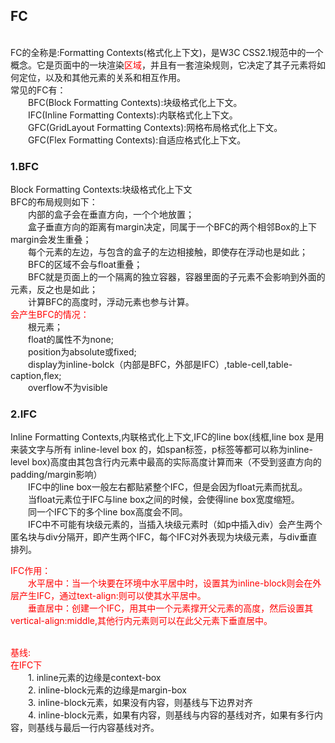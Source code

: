 ## FC
&emsp;&emsp;<br>
FC的全称是:Formatting Contexts(格式化上下文)，是W3C CSS2.1规范中的一个概念。它是页面中的一块渲染<font color='red'>区域</font>，并且有一套渲染规则，它决定了其子元素将如何定位，以及和其他元素的关系和相互作用。<br>
常见的FC有：<br>
&emsp;&emsp;BFC(Block Formatting Contexts):块级格式化上下文。<br>
&emsp;&emsp;IFC(Inline Formatting Contexts):内联格式化上下文。<br>
&emsp;&emsp;GFC(GridLayout Formatting Contexts):网格布局格式化上下文。<br>
&emsp;&emsp;GFC(Flex Formatting Contexts):自适应格式化上下文。<br>

### 1.BFC
Block Formatting Contexts:块级格式化上下文<br>
BFC的布局规则如下：<br>
&emsp;&emsp;内部的盒子会在垂直方向，一个个地放置；<br>
&emsp;&emsp;盒子垂直方向的距离有margin决定，同属于一个BFC的两个相邻Box的上下margin会发生重叠；<br>
&emsp;&emsp;每个元素的左边，与包含的盒子的左边相接触，即使存在浮动也是如此；<br>
&emsp;&emsp;BFC的区域不会与float重叠；<br>
&emsp;&emsp;BFC就是页面上的一个隔离的独立容器，容器里面的子元素不会影响到外面的元素，反之也是如此；<br>
&emsp;&emsp;计算BFC的高度时，浮动元素也参与计算。<br>
<font color='red'>会产生BFC的情况：<br></font>
&emsp;&emsp;根元素；<br>
&emsp;&emsp;float的属性不为none;<br>
&emsp;&emsp;position为absolute或fixed;<br>
&emsp;&emsp;display为inline-bolck（内部是BFC，外部是IFC）,table-cell,table-caption,flex;<br>
&emsp;&emsp;overflow不为visible<br>


### 2.IFC
Inline Formatting Contexts,内联格式化上下文,IFC的line box(线框,line box 是用来装文字与所有 inline-level box 的，如span标签，p标签等都可以称为inline-level box)高度由其包含行内元素中最高的实际高度计算而来（不受到竖直方向的padding/margin影响）<br>
&emsp;&emsp;IFC中的line box一般左右都贴紧整个IFC，但是会因为float元素而扰乱。<br>
&emsp;&emsp;当float元素位于IFC与line box之间的时候，会使得line box宽度缩短。<br>
&emsp;&emsp;同一个IFC下的多个line box高度会不同。<br>
&emsp;&emsp;IFC中不可能有块级元素的，当插入块级元素时（如p中插入div）会产生两个匿名块与div分隔开，即产生两个IFC，每个IFC对外表现为块级元素，与div垂直排列。<br>

<font color='red'>IFC作用：<br>
&emsp;&emsp;水平居中：当一个块要在环境中水平居中时，设置其为inline-block则会在外层产生IFC，通过text-align:则可以使其水平居中。<br>
&emsp;&emsp;垂直居中：创建一个IFC，用其中一个元素撑开父元素的高度，然后设置其vertical-align:middle,其他行内元素则可以在此父元素下垂直居中。<br>
</font><br>

<font color='red'>基线:<br>在IFC下</font><br>
&emsp;&emsp;1. inline元素的边缘是context-box<br>
&emsp;&emsp;2. inline-block元素的边缘是margin-box<br>
&emsp;&emsp;3. inline-block元素，如果没有内容，则基线与下边界对齐<br>
&emsp;&emsp;4. inline-block元素，如果有内容，则基线与内容的基线对齐，如果有多行内容，则基线与最后一行内容基线对齐。<br>






